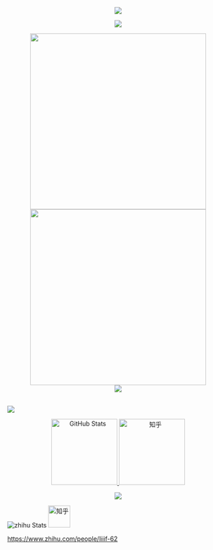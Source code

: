
<!-- https://github.com/kyechan99/capsule-render -->
<p align="center">
<img src="https://capsule-render.vercel.app/api?type=waving&color=timeGradient&height=300&&section=header&text=HI%20THERE!&fontSize=90&fontAlign=50&fontAlignY=30&desc=I%20am%20LiaoYFBH!&descAlign=50&descSize=30&descAlignY=60&animation=twinkling">
</p>

<!-- https://github.com/DenverCoder1/readme-typing-svg -->
<p align="center">
<img src="https://readme-typing-svg.demolab.com?font=Orbitron&size=25&pause=1000&center=true&vCenter=true&random=false&width=600&lines=Welcome+to+my+GitHub+profile+page!;I+am+super+obsessed+with+programming!" />
</p>
<p align="center">
<img align="center" width="400" src="https://github-readme-stats-phi-rosy-10.vercel.app/api?username=LiaoYFBH&theme=transparent&include_all_commits=true&show_icons=true&hide_border=true" />
<img align="center" width="400" src="https://streak-stats.demolab.com?user=LiaoYFBH&theme=transparent&date_format=%5BY.%5Dn.j&hide_border=true" />
<br/>
<img align="center" src="https://github-readme-stats-phi-rosy-10.vercel.app/api/top-langs/?username=LiaoYFBH&theme=transparent&hide_border=true&layout=donut-vertical&langs_count=6&count_private=true" />
</p>

<br/>
<img align="center" src="https://skillicons.dev/icons?i=py,c,cpp,cs,java,html,css,js,ts,md,matlab&theme=light" />
</p>

<!-- 个人博客链接 -->
<p align="center">
  <!-- GitHub Stats -->
  <a href="https://github.com/quanpeng" target="_blank">
    <img src="https://github-readme-stats.vercel.app/api?username=quanpeng&show_icons=true&count_private=true&theme=onedark" alt="GitHub Stats" height="150"/>
  </a>

  <!-- LeetCode Stats
  <a href="https://leetcode.cn/u/quanpeng/" target="_blank">
    <img src="https://stats.justsong.cn/api/leetcode/?username=quanpeng&theme=dark" alt="LeetCode Stats" height="150"/>
  </a> -->

  <!-- 知乎头像 -->
  <a href="https://www.zhihu.com/people/liiif-62" target="_blank">
    <img src="https://picx.zhimg.com/100/v2-04b16c8baa1c3d04f9699c520a7ecc59_r.jpeg?source=32738c0c&needBackground=1&customSceneCode=image_viewer" alt="知乎" height="150"/>
  </a>
</p>

<!-- https://github.com/kyechan99/capsule-render -->
<p align="center">
<img src="https://capsule-render.vercel.app/api?type=waving&color=timeGradient&height=300&&section=footer&text=THE%20END!&fontSize=90&fontAlign=50&fontAlignY=70&desc=Hope%20your%20program%20is%20bug-free!&descAlign=50&descSize=30&descAlignY=40&animation=twinkling">
</p>

<img src="https://stats.justsong.cn/api/zhihu?username=liiif-62&theme=dark" alt="zhihu Stats" />

<a href="https://www.zhihu.com/people/liiif-62" target="_blank">
  <img src="https://picx.zhimg.com/100/v2-04b16c8baa1c3d04f9699c520a7ecc59_r.jpeg?source=32738c0c&needBackground=1&customSceneCode=image_viewer" alt="知乎" width="50"/>
</a>

https://www.zhihu.com/people/liiif-62